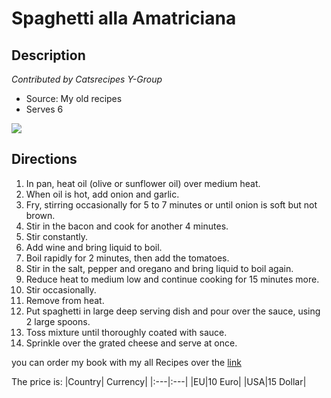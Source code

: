 # **Spaghetti alla Amatriciana**

## Description
_Contributed by Catsrecipes Y-Group_

- Source: My old recipes
- Serves 6 

![](https://static.wikia.nocookie.net/recipes/images/1/1d/Spaghettiamatriciana.jpg/revision/latest/scale-to-width-down/300?cb=20150922183313)


## Directions
1. In pan, heat oil (olive or sunflower oil) over medium heat.
2. When oil is hot, add onion and garlic.
3. Fry, stirring occasionally for 5 to 7 minutes or until onion is soft but not brown.
4. Stir in the bacon and cook for another 4 minutes.
5. Stir constantly.
6. Add wine and bring liquid to boil.
7. Boil rapidly for 2 minutes, then add the tomatoes.
8. Stir in the salt, pepper and oregano and bring liquid to boil again.
9. Reduce heat to medium low and continue cooking for 15 minutes more.
10. Stir occasionally.
11. Remove from heat.
12. Put spaghetti in large deep serving dish and pour over the sauce, using 2 large spoons.
13. Toss mixture until thoroughly coated with sauce.
14. Sprinkle over the grated cheese and serve at once.


you can order my book with my all Recipes over the [link](http://omar.com)

The price is:
|Country| Currency|
|:---|:---|
|EU|10 Euro|
|USA|15 Dollar|
